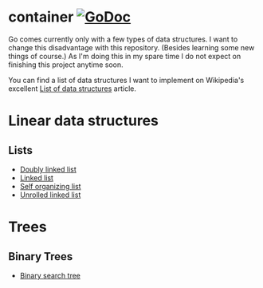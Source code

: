 # container [![GoDoc](https://godoc.org/github.com/zimmski/container?status.png)](https://godoc.org/github.com/zimmski/container)

Go comes currently only with a few types of data structures. I want to change this disadvantage with this repository. (Besides learning some new things of course.) As I'm doing this in my spare time I do not expect on finishing this project anytime soon.

You can find a list of data structures I want to implement on Wikipedia's excellent [List of data structures](https://en.wikipedia.org/wiki/List_of_data_structures) article.

# Linear data structures

## Lists

* [Doubly linked list](/list/doublylinkedlist)
* [Linked list](/list/linkedlist)
* [Self organizing list](/list/selforganizinglist)
* [Unrolled linked list](/list/unrolledlinkedlist)

# Trees

## Binary Trees

* [Binary search tree](/tree/binarysearchtree)
